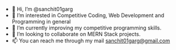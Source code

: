 - 👋 Hi, I’m @sanchit01garg
- 👀 I’m interested in Competitive Coding, Web Development and Programming in general
- 🌱 I’m currently improving my competitive programming skills.
- 💞️ I’m looking to collaborate on MERN Stack projects.
- 📫 You can reach me through my mail sanchit01garg@gmail.com

<!---
sanchit01garg/sanchit01garg is a ✨ special ✨ repository because its `README.md` (this file) appears on your GitHub profile.
You can click the Preview link to take a look at your changes.
--->
